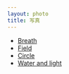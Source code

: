 ```yaml
---
layout: photo
title: 写真
---
```


- [Breath](/2019/01/25/breath.html)
- [Field](/2019/01/25/field.html)
- [Circle](/2019/01/25/circle.html)
- [Water and light](/2019/01/29/water_and_light.html)

